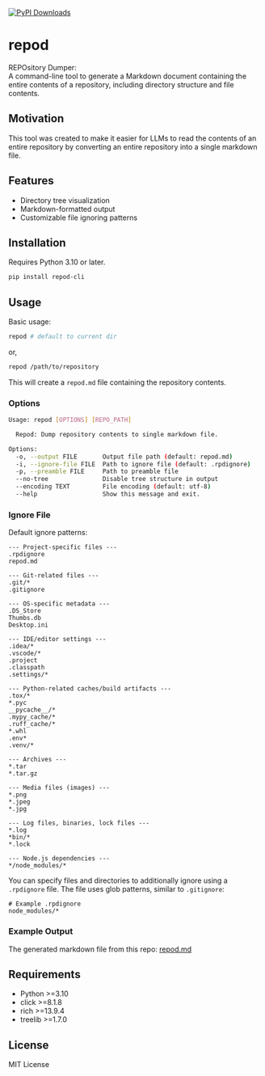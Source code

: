 [![PyPI Downloads](https://static.pepy.tech/badge/repod-cli)](https://pepy.tech/projects/repod-cli)
# repod
REPOsitory Dumper:  
A command-line tool to generate a Markdown document containing the entire contents of a repository, including directory structure and file contents.

## Motivation
This tool was created to make it easier for LLMs to read the contents of an entire repository by converting an entire repository into a single markdown file.

## Features

- Directory tree visualization
- Markdown-formatted output
- Customizable file ignoring patterns

## Installation

Requires Python 3.10 or later.

```bash
pip install repod-cli
```

## Usage

Basic usage:
```bash
repod # default to current dir
```
or,
```bash
repod /path/to/repository
```

This will create a `repod.md` file containing the repository contents.

### Options

```bash
Usage: repod [OPTIONS] [REPO_PATH]

  Repod: Dump repository contents to single markdown file.

Options:
  -o, --output FILE       Output file path (default: repod.md)
  -i, --ignore-file FILE  Path to ignore file (default: .rpdignore)
  -p, --preamble FILE     Path to preamble file
  --no-tree               Disable tree structure in output
  --encoding TEXT         File encoding (default: utf-8)
  --help                  Show this message and exit.
```

### Ignore File

Default ignore patterns:  
```gitignore
--- Project-specific files ---
.rpdignore
repod.md

--- Git-related files ---
.git/*
.gitignore

--- OS-specific metadata ---
.DS_Store
Thumbs.db
Desktop.ini

--- IDE/editor settings ---
.idea/*
.vscode/*
.project
.classpath
.settings/*

--- Python-related caches/build artifacts ---
.tox/*
*.pyc
__pycache__/*
.mypy_cache/*
.ruff_cache/*
*.whl
.env*
.venv/*

--- Archives ---
*.tar
*.tar.gz

--- Media files (images) ---
*.png
*.jpeg
*.jpg

--- Log files, binaries, lock files ---
*.log
*bin/*
*.lock

--- Node.js dependencies ---
*/node_modules/*

```


You can specify files and directories to additionally ignore using a `.rpdignore` file. The file uses glob patterns, similar to `.gitignore`:

```gitignore
# Example .rpdignore
node_modules/*
```

### Example Output

The generated markdown file from this repo: [repod.md](https://github.com/yutaka-shoji/repod/blob/main/repod.md) 

## Requirements

- Python >=3.10
- click >=8.1.8
- rich >=13.9.4
- treelib >=1.7.0

## License

MIT License
